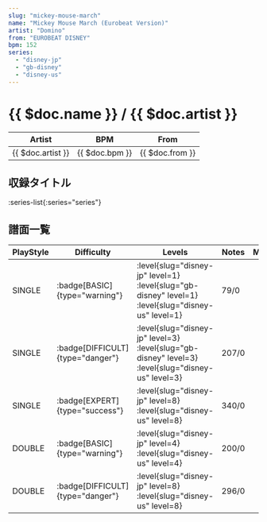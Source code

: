 ```yaml
---
slug: "mickey-mouse-march"
name: "Mickey Mouse March (Eurobeat Version)"
artist: "Domino"
from: "EUROBEAT DISNEY"
bpm: 152
series:
  - "disney-jp"
  - "gb-disney"
  - "disney-us"
---
```


# {{ $doc.name }} / {{ $doc.artist }}

|Artist|BPM|From|
|------|---|----|
|{{ $doc.artist }}|{{ $doc.bpm }}|{{ $doc.from }}|

## 収録タイトル

:series-list{:series="series"}

## 譜面一覧

|PlayStyle|Difficulty|Levels|Notes|Movie|
|---------|----------|------|-----|-----|
|SINGLE| :badge[BASIC]{type="warning"}|<div class="field is-grouped is-grouped-multiline"> :level{slug="disney-jp" level=1} :level{slug="gb-disney" level=1} :level{slug="disney-us" level=1}</div>|79/0||
|SINGLE| :badge[DIFFICULT]{type="danger"}|<div class="field is-grouped is-grouped-multiline"> :level{slug="disney-jp" level=3} :level{slug="gb-disney" level=3} :level{slug="disney-us" level=3}</div>|207/0||
|SINGLE| :badge[EXPERT]{type="success"}|<div class="field is-grouped is-grouped-multiline"> :level{slug="disney-jp" level=8} :level{slug="disney-us" level=8}</div>|340/0||
|DOUBLE| :badge[BASIC]{type="warning"}|<div class="field is-grouped is-grouped-multiline"> :level{slug="disney-jp" level=4} :level{slug="disney-us" level=4}</div>|200/0||
|DOUBLE| :badge[DIFFICULT]{type="danger"}|<div class="field is-grouped is-grouped-multiline"> :level{slug="disney-jp" level=8} :level{slug="disney-us" level=8}</div>|296/0||
